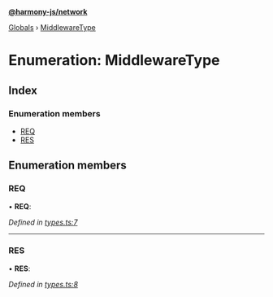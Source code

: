 **[@harmony-js/network](../README.md)**

[Globals](../README.md) › [MiddlewareType](middlewaretype.md)

# Enumeration: MiddlewareType

## Index

### Enumeration members

* [REQ](middlewaretype.md#req)
* [RES](middlewaretype.md#res)

## Enumeration members

###  REQ

• **REQ**:

*Defined in [types.ts:7](https://github.com/FireStack-Lab/Harmony-sdk-core/blob/17ca408/packages/harmony-network/src/types.ts#L7)*

___

###  RES

• **RES**:

*Defined in [types.ts:8](https://github.com/FireStack-Lab/Harmony-sdk-core/blob/17ca408/packages/harmony-network/src/types.ts#L8)*